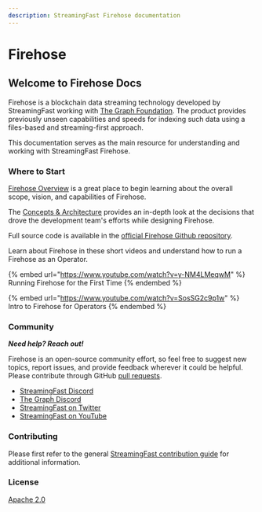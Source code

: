```yaml
---
description: StreamingFast Firehose documentation
---
```


# Firehose

## Welcome to Firehose Docs

Firehose is a blockchain data streaming technology developed by StreamingFast working with [The Graph Foundation](https://thegraph.com/). The product provides previously unseen capabilities and speeds for indexing such data using a files-based and streaming-first approach.

This documentation serves as the main resource for understanding and working with StreamingFast Firehose.

### Where to Start

[Firehose Overview](intro/firehose-overview.md) is a great place to begin learning about the overall scope, vision, and capabilities of Firehose.

The [Concepts & Architecture](architecture/components/) provides an in-depth look at the decisions that drove the development team's efforts while designing Firehose.

Full source code is available in the [official Firehose Github repository](https://github.com/streamingfast/firehose).

Learn about Firehose in these short videos and understand how to run a Firehose as an Operator.

{% embed url="https://www.youtube.com/watch?v=y-NM4LMeqwM" %}
Running Firehose for the First Time
{% endembed %}

{% embed url="https://www.youtube.com/watch?v=SosSG2c9p1w" %}
Intro to Firehose for Operators
{% endembed %}

### Community

_**Need help? Reach out!**_

Firehose is an open-source community effort, so feel free to suggest new topics, report issues, and provide feedback wherever it could be helpful. Please contribute through GitHub [pull requests](https://docs.github.com/en/pull-requests/collaborating-with-pull-requests/proposing-changes-to-your-work-with-pull-requests/about-pull-requests).

* [StreamingFast Discord](https://discord.gg/mYPcRAzeVN)
* [The Graph Discord](https://discord.gg/vtvv7FP)
* [StreamingFast on Twitter](https://twitter.com/streamingfastio)
* [StreamingFast on YouTube](https://www.youtube.com/c/streamingfast)

### Contributing

Please first refer to the general [StreamingFast contribution guide](https://github.com/streamingfast/streamingfast/blob/master/CONTRIBUTING.md) for additional information.

### License

[Apache 2.0](LICENSE/)
